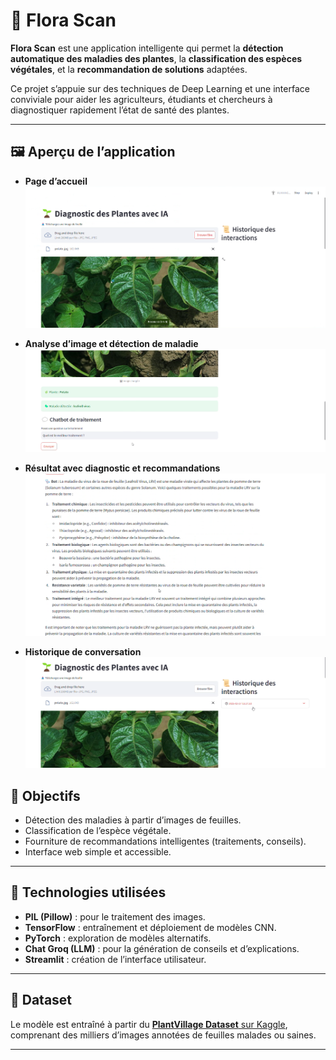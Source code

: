 # 🌿 Flora Scan

**Flora Scan** est une application intelligente qui permet la **détection automatique des maladies des plantes**, la **classification des espèces végétales**, et la **recommandation de solutions** adaptées.

Ce projet s’appuie sur des techniques de Deep Learning et une interface conviviale pour aider les agriculteurs, étudiants et chercheurs à diagnostiquer rapidement l’état de santé des plantes.

---

## 🖼️ Aperçu de l’application

- **Page d’accueil**  
  ![Accueil](./assets/1.png)

- **Analyse d’image et détection de maladie**  
  ![Analyse](./assets/2.png)

- **Résultat avec diagnostic et recommandations**  
  ![Résultat](./assets/3.png)
  
- **Historique de conversation**
  ![Historique](./assets/4.png)



## 🌱 Objectifs

- Détection des maladies à partir d’images de feuilles.
- Classification de l’espèce végétale.
- Fourniture de recommandations intelligentes (traitements, conseils).
- Interface web simple et accessible.

---

## 🧠 Technologies utilisées

- **PIL (Pillow)** : pour le traitement des images.
- **TensorFlow** : entraînement et déploiement de modèles CNN.
- **PyTorch** : exploration de modèles alternatifs.
- **Chat Groq (LLM)** : pour la génération de conseils et d’explications.
- **Streamlit** : création de l’interface utilisateur.

---

## 📂 Dataset

Le modèle est entraîné à partir du [**PlantVillage Dataset** sur Kaggle](https://www.kaggle.com/datasets/emmarex/plantdisease), comprenant des milliers d’images annotées de feuilles malades ou saines.

---

